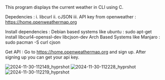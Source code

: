 This program displays the current weather in CLI using C.

Depedencies :
  i. libcurl
  ii. cJSON
  iii. API key from openweather : https://home.openweathermap.org

Install dependencies : 
  Debian based systems like ubuntu : sudo apt-get install libcurl4-openssl-dev libcjson-dev
  Arch Based Systems like Manjaro : sudo pacman -S curl cjson

Get API : 
Go to https://home.openweathermap.org and sign up.
After signing up you can get your api key.


![2024-11-30-112149_hyprshot](https://github.com/user-attachments/assets/03a19e1a-28c3-405f-b048-89ded38571c3)
![2024-11-30-112228_hyprshot](https://github.com/user-attachments/assets/73de58a2-9237-4b11-bb05-9e3af657abdb)
![2024-11-30-112219_hyprshot](https://github.com/user-attachments/assets/121ba0ea-4b8d-45ae-98bc-0dd8fb89e179)
